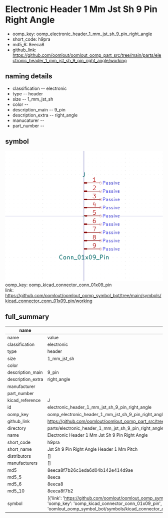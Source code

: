 # Electronic Header 1 Mm Jst Sh 9 Pin Right Angle

  
* oomp_key: oomp_electronic_header_1_mm_jst_sh_9_pin_right_angle 
* short_code: h9pra
* md5_6: 8eeca8  
* github_link: https://github.com/oomlout/oomlout_oomp_part_src/tree/main/parts/electronic_header_1_mm_jst_sh_9_pin_right_angle/working  
## naming details
* classification -- electronic
* type -- header
* size -- 1_mm_jst_sh
* color -- 
* description_main -- 9_pin
* description_extra -- right_angle
* manucaturer -- 
* part_number -- 



## symbol

![](symbol/0/working/working_600.png)  
oomp_key: oomp_kicad_connector_conn_01x09_pin  
link: https://github.com/oomlout/oomlout_oomp_symbol_bot/tree/main/symbols/kicad_connector_conn_01x09_pin/working  


## full_summary
| name | value | 
| --- | --- | 
| name | value | 
| classification | electronic | 
| type | header | 
| size | 1_mm_jst_sh | 
| color |  | 
| description_main | 9_pin | 
| description_extra | right_angle | 
| manufacturer |  | 
| part_number |  | 
| kicad_reference | J | 
| id | electronic_header_1_mm_jst_sh_9_pin_right_angle | 
| oomp_key | oomp_electronic_header_1_mm_jst_sh_9_pin_right_angle | 
| github_link | https://github.com/oomlout/oomlout_oomp_part_src/tree/main/parts/electronic_header_1_mm_jst_sh_9_pin_right_angle/working | 
| directory | parts/electronic_header_1_mm_jst_sh_9_pin_right_angle | 
| name | Electronic Header 1 Mm Jst Sh 9 Pin Right Angle | 
| short_code | h9pra | 
| short_name | Jst Sh 9 Pin Right Angle Header 1 Mm Pitch | 
| distributors | [] | 
| manufacturers | [] | 
| md5 | 8eeca8f7b26c1eda6d04b142e414d9ae | 
| md5_5 | 8eeca | 
| md5_6 | 8eeca8 | 
| md5_10 | 8eeca8f7b2 | 
| symbol | [{'link': 'https://github.com/oomlout/oomlout_oomp_symbol_bot/tree/main/symbols/kicad_connector_conn_01x09_pin', 'oomp_key': 'oomp_kicad_connector_conn_01x09_pin', 'directory': 'oomlout_oomp_symbol_bot/symbols/kicad_connector_conn_01x09_pin//working/working.kicad_sym'}] | 
